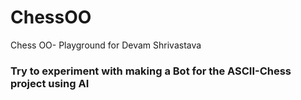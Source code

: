# ChessOO
Chess OO- Playground for Devam Shrivastava
<h3>Try to experiment with making a Bot for the ASCII-Chess project using AI
